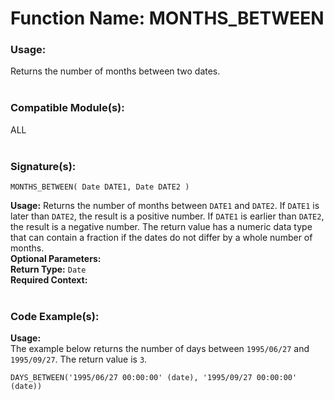 # Function Name: MONTHS_BETWEEN

### Usage:
Returns the number of months between two dates.
<br><br>

### Compatible Module(s):
ALL
<br><br>

### Signature(s):
```
MONTHS_BETWEEN( Date DATE1, Date DATE2 )
```
**Usage:** Returns the number of months between `DATE1` and `DATE2`. If `DATE1` is later than `DATE2`, the result is a positive number. If `DATE1` is earlier than `DATE2`, the result is a negative number. The return value has a numeric data type that can contain a fraction if the dates do not differ by a whole number of months.<br>
**Optional Parameters:**<br>
**Return Type:** `Date`<br>
**Required Context:**<br>
<br>

### Code Example(s):
**Usage:**<br>
The example below returns the number of days between `1995/06/27` and `1995/09/27`. The return value is `3`.
```
DAYS_BETWEEN('1995/06/27 00:00:00' (date), '1995/09/27 00:00:00' (date))
```